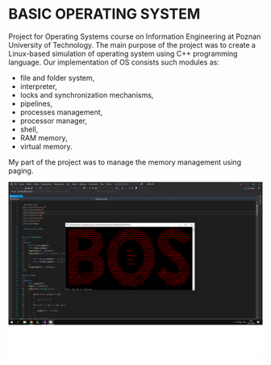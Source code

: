 # BASIC OPERATING SYSTEM

Project for Operating Systems course on Information Engineering at Poznan University of Technology. The main purpose of the project was to create a Linux-based simulation of operating system using C++ programming language. Our implementation of OS consists such modules as: 
- file and folder system, 
- interpreter, 
- locks and synchronization mechanisms, 
- pipelines, 
- processes management, 
- processor manager, 
- shell, 
- RAM memory, 
- virtual memory.

My part of the project was to manage the memory management using paging.

![12345](https://github.com/WangHoHan/basic-operating-system/blob/master/basic-operating-system.png)

